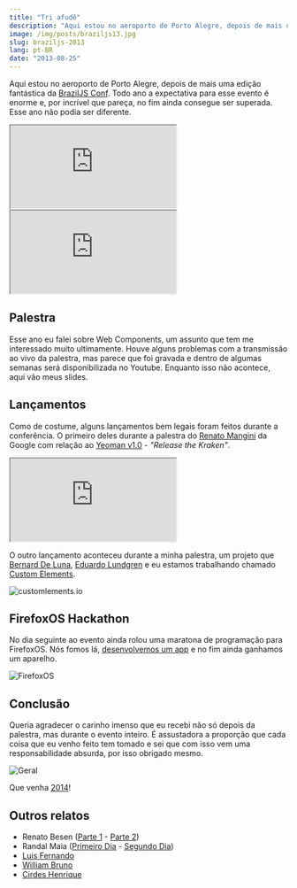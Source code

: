 ```yaml
---
title: "Tri afudê"
description: "Aqui estou no aeroporto de Porto Alegre, depois de mais uma edição fantástica da BrazilJS Conf. Todo ano a expectativa para esse evento é enorme e, por incrível que pareça, no fim ainda consegue ser superada. Esse ano não podia ser diferente."
image: /img/posts/braziljs13.jpg
slug: braziljs-2013
lang: pt-BR
date: "2013-08-25"
---
```


Aqui estou no aeroporto de Porto Alegre, depois de mais uma edição fantástica da [BrazilJS Conf](http://braziljs.com.br/). Todo ano a expectativa para esse evento é enorme e, por incrível que pareça, no fim ainda consegue ser superada. Esse ano não podia ser diferente.

<!-- more -->

<div class="iframe-wrap">
  <iframe src="https://www.youtube.com/embed/QDv6yM6pN6U">
  </iframe>
</div>

<div class="iframe-wrap">
  <iframe src="https://www.youtube.com/embed/93Awzbla0yc">
  </iframe>
</div>

## Palestra

Esse ano eu falei sobre Web Components, um assunto que tem me interessado muito ultimamente. Houve alguns problemas com a transmissão ao vivo da palestra, mas parece que foi gravada e dentro de algumas semanas será disponibilizada no Youtube. Enquanto isso não acontece, aqui vão meus slides.

<script async class="speakerdeck-embed" data-id="375ae900ee6101301719122e5a5beb4c" data-ratio="1.33333333333333" src="//speakerdeck.com/embed.js"></script>

## Lançamentos

Como de costume, alguns lançamentos bem legais foram feitos durante a conferência. O primeiro deles durante a palestra do [Renato Mangini](https://twitter.com/renatomangini) da Google com relação ao [Yeoman v1.0](http://yeoman.io/) - _"Release the Kraken"_.

<div class="iframe-wrap">
  <iframe src="https://www.youtube.com/embed/MTYZzs8ud3E">
  </iframe>
</div>

O outro lançamento aconteceu durante a minha palestra, um projeto que [Bernard De Luna](https://twitter.com/bernarddeluna), [Eduardo Lundgren](https://twitter.com/eduardolundgren) e eu estamos trabalhando chamado [Custom Elements](http://customelements.io).

![customlements.io](/static/img/posts/braziljs13-customelements.jpg)

## FirefoxOS Hackathon

No dia seguinte ao evento ainda rolou uma maratona de programação para FirefoxOS. Nós fomos lá, [desenvolvemos um app](http://github.com/zenorocha/firephoto/) e no fim ainda ganhamos um aparelho.

![FirefoxOS](/static/img/posts/braziljs13-ffos.jpg)

## Conclusão

Queria agradecer o carinho imenso que eu recebi não só depois da palestra, mas durante o evento inteiro. É assustadora a proporção que cada coisa que eu venho feito tem tomado e sei que com isso vem uma responsabilidade absurda, por isso obrigado mesmo.

![Geral](/static/img/posts/braziljs13-todomundo.jpg)

Que venha [2014](http://braziljs.com.br/2014)!

## Outros relatos

- Renato Besen ([Parte 1](http://besen.pw/javascript/2013/08/26/braziljs-part-1.html) - [Parte 2](http://besen.pw/javascript/2013/08/27/braziljs-part-2.html))
- Randal Maia ([Primeiro Dia](http://www.randalmaia.com/post/59221102776/resumo-braziljs-2013-primeiro-dia) - [Segundo Dia](http://www.randalmaia.com/post/59310237818/resumo-braziljs-2013-segundo-dia))
- [Luis Fernando](http://blog.fernahh.com.br/eu-fui-braziljs-2013.html)
- [William Bruno](http://wbruno.com.br/evento/braziljs-2013/)
- [Cirdes Henrique](http://cirdes.com.br/blog/2013/08/25/braziljs-2013/)
